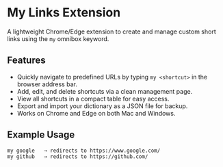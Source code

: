 # My Links Extension

A lightweight Chrome/Edge extension to create and manage custom short links using the `my` omnibox keyword.

## Features

- Quickly navigate to predefined URLs by typing `my <shortcut>` in the browser address bar.
- Add, edit, and delete shortcuts via a clean management page.
- View all shortcuts in a compact table for easy access.
- Export and import your dictionary as a JSON file for backup.
- Works on Chrome and Edge on both Mac and Windows.

## Example Usage

```text
my google   → redirects to https://www.google.com/
my github   → redirects to https://github.com/
